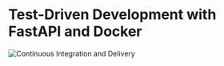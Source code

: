 # Test-Driven Development with FastAPI and Docker

![Continuous Integration and Delivery](https://github.com/horvatha/fastapi-tdd-docker/workflows/Continuous%20Integration%20and%20Delivery/badge.svg?branch=master)